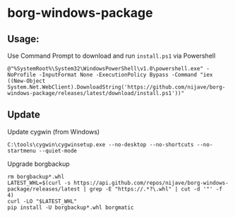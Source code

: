 # borg-windows-package

## Usage:
Use Command Prompt to download and run `install.ps1` via Powershell
```
@"%SystemRoot%\System32\WindowsPowerShell\v1.0\powershell.exe" -NoProfile -InputFormat None -ExecutionPolicy Bypass -Command "iex ((New-Object System.Net.WebClient).DownloadString('https://github.com/nijave/borg-windows-package/releases/latest/download/install.ps1'))"
```

## Update
Update cygwin (from Windows)
```
C:\tools\cygwin\cygwinsetup.exe --no-desktop --no-shortcuts --no-startmenu --quiet-mode
```
Upgrade borgbackup
```
rm borgbackup*.whl
LATEST_WHL=$(curl -s https://api.github.com/repos/nijave/borg-windows-package/releases/latest | grep -E "https://.*?\.whl" | cut -d '"' -f 4)
curl -LO "$LATEST_WHL"
pip install -U borgbackup*.whl borgmatic
```
